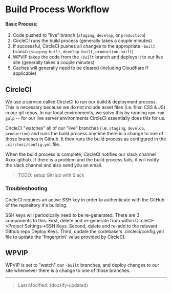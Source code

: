 # Build Process Workflow

#### Basic Process:

1. Code pushed to "live" branch (`staging`, `develop`, or `production`)
2. CircleCI runs the build process (generally takes a couple minutes)
3. If successful, CircleCI pushes all changes to the appropriate `-built` branch (`staging-built`, `develop-built`, `production-built`)
4. WPVIP takes the code from the `-built` branch and deploys it to our live site (generally takes a couple minutes)
5. Caches will generally need to be cleared (including Cloudflare if applicable)

## CircleCI

We use a service called CircleCI to run our build & deployment process. This is necessary because we do not include asset files (i.e. final CSS & JS) in our git repos. In our local environments, we solve this by running `npm run gulp` -- for our live server environments CircleCI essentially does this for us.

CircleCI "watches" all of our "live" branches (i.e. `staging`, `develop`, `production`) and runs the build process anytime there is a change to one of those branches in Github. It then runs the build process as configured in the `.circleci/config.yml` file.

When the build process is complete, CircleCI notifies our slack channel #xxx-github. If there is a problem and the build process fails, it will notify the slack channel and also send you an email.

> TODO: setup GitHub with Slack

### Troubleshooting

CircleCI requires an active SSH key in order to authenticate with the GitHub of the repository it's building.

SSH keys will periodically need to be re-generated. There are 3 components to this: First, delete and re-generate from within CircleCI->Project Settings->SSH Keys. Second, delete and re-add to the relevant Github repo Deploy Keys. Third, update the codebase's .circleci/config.yml file to update the 'fingerprint' value provided by CircleCI.

## WPVIP

WPVIP is set to "watch" our `-built` branches, and deploy changes to our site whenvever there is a change to one of those branches.

---
> Last Modified: {docsify-updated}
